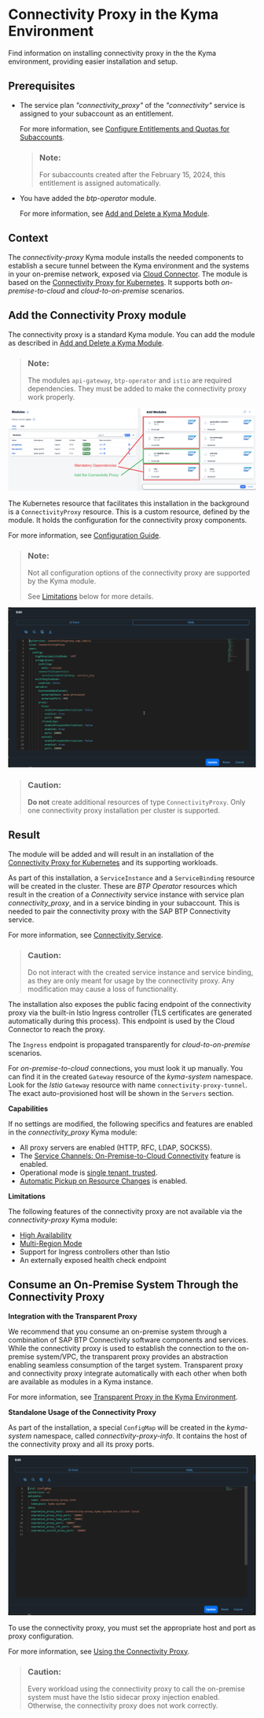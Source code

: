<!-- loio8dd1690aa475477ab44624626f45524b -->

# Connectivity Proxy in the Kyma Environment

Find information on installing connectivity proxy in the the Kyma environment, providing easier installation and setup.



<a name="loio8dd1690aa475477ab44624626f45524b__section_asl_5yg_q1c"/>

## Prerequisites

-   The service plan *"connectivity\_proxy"* of the *"connectivity"* service is assigned to your subaccount as an entitlement.

    For more information, see [Configure Entitlements and Quotas for Subaccounts](https://help.sap.com/docs/btp/sap-business-technology-platform/configure-entitlements-and-quotas-for-subaccounts).

    > ### Note:  
    > For subaccounts created after the February 15, 2024, this entitlement is assigned automatically.

-   You have added the *btp-operator* module.

    For more information, see [Add and Delete a Kyma Module](https://help.sap.com/docs/btp/sap-business-technology-platform/enable-and-disable-kyma-module#loio1b548e9ad4744b978b8b595288b0cb5c).




<a name="loio8dd1690aa475477ab44624626f45524b__section_sh3_5yg_q1c"/>

## Context

The *connectivity-proxy* Kyma module installs the needed components to establish a secure tunnel between the Kyma environment and the systems in your on-premise network, exposed via [Cloud Connector](cloud-connector-e6c7616.md). The module is based on the [Connectivity Proxy for Kubernetes](connectivity-proxy-for-kubernetes-e661713.md). It supports both *on-premise-to-cloud* and *cloud-to-on-premise* scenarios.



<a name="loio8dd1690aa475477ab44624626f45524b__section_sq2_5yg_q1c"/>

## Add the Connectivity Proxy module

The connectivity proxy is a standard Kyma module. You can add the module as described in [Add and Delete a Kyma Module](https://help.sap.com/docs/btp/sap-business-technology-platform/enable-and-disable-kyma-module#loio1b548e9ad4744b978b8b595288b0cb5c).

> ### Note:  
> The modules `api-gateway`, `btp-operator` and `istio` are required dependencies. They must be added to make the connectivity proxy work properly.

![](images/CS_Kyma_OP_-_CP_Module_Enable_1_539cf37.png)

The Kubernetes resource that facilitates this installation in the background is a `ConnectivityProxy` resource. This is a custom resource, defined by the module. It holds the configuration for the connectivity proxy components.

For more information, see [Configuration Guide](configuration-guide-eaa8204.md).

> ### Note:  
> Not all configuration options of the connectivity proxy are supported by the Kyma module.
> 
> See [Limitations](connectivity-proxy-in-the-kyma-environment-8dd1690.md#loio8dd1690aa475477ab44624626f45524b__limits) below for more details.

![](images/CS_Kyma_OP_-_CP_Module_Enable_2_711861f.png)

> ### Caution:  
> **Do not** create additional resources of type `ConnectivityProxy`. Only one connectivity proxy installation per cluster is supported.



<a name="loio8dd1690aa475477ab44624626f45524b__section_urz_tyg_q1c"/>

## Result

The module will be added and will result in an installation of the [Connectivity Proxy for Kubernetes](connectivity-proxy-for-kubernetes-e661713.md) and its supporting workloads.

As part of this installation, a `ServiceInstance` and a `ServiceBinding` resource will be created in the cluster. These are *BTP Operator* resources which result in the creation of a *Connectivity* service instance with service plan *connectivity\_proxy*, and in a service binding in your subaccount. This is needed to pair the connectivity proxy with the SAP BTP Connectivity service.

For more information, see [Connectivity Service](connectivity-service-0edfc0b.md).

> ### Caution:  
> Do not interact with the created service instance and service binding, as they are only meant for usage by the connectivity proxy. Any modification may cause a loss of functionality.

The installation also exposes the public facing endpoint of the connectivity proxy via the built-in Istio Ingress controller \(TLS certificates are generated automatically during this process\). This endpoint is used by the Cloud Connector to reach the proxy.

The `Ingress` endpoint is propagated transparently for *cloud-to-on-premise* scenarios.

For *on-premise-to-cloud* connections, you must look it up manually. You can find it in the created `Gateway` resource of the *kyma-system* namespace. Look for the *Istio* `Gateway` resource with name `connectivity-proxy-tunnel`. The exact auto-provisioned host will be shown in the `Servers` section.

**Capabilities**

If no settings are modified, the following specifics and features are enabled in the *connectivity\_proxy* Kyma module:

-   All proxy servers are enabled \(HTTP, RFC, LDAP, SOCKS5\).
-   The [Service Channels: On-Premise-to-Cloud Connectivity](service-channels-on-premise-to-cloud-connectivity-bbd3040.md) feature is enabled.
-   Operational mode is [single tenant, trusted](operational-modes-148bbad.md#loio148bbad274e545efa10de8a356dd474d__single).
-   [Automatic Pickup on Resource Changes](automatic-pickup-on-resource-changes-78ddb8f.md) is enabled.

**Limitations**

The following features of the connectivity proxy are not available via the *connectivity-proxy* Kyma module:

-   [High Availability](high-availability-3c7f10d.md)
-   [Multi-Region Mode](installing-the-connectivity-proxy-in-multi-region-mode-72072ca.md)
-   Support for Ingress controllers other than Istio
-   An externally exposed health check endpoint



<a name="loio8dd1690aa475477ab44624626f45524b__section_tbj_tyg_q1c"/>

## Consume an On-Premise System Through the Connectivity Proxy

**Integration with the Transparent Proxy**

We recommend that you consume an on-premise system through a combination of SAP BTP Connectivity software components and services. While the connectivity proxy is used to establish the connection to the on-premise system/VPC, the transparent proxy provides an abstraction enabling seamless consumption of the target system. Transparent proxy and connectivity proxy integrate automatically with each other when both are available as modules in a Kyma instance.

For more information, see [Transparent Proxy in the Kyma Environment](transparent-proxy-in-the-kyma-environment-1700cfe.md).

**Standalone Usage of the Connectivity Proxy**

As part of the installation, a special `ConfigMap` will be created in the *kyma-system* namespace, called *connectivity-proxy-info*. It contains the host of the connectivity proxy and all its proxy ports.

![](images/CS_Kyma_OP_-_CP_Consume_259adc4.png)

To use the connectivity proxy, you must set the appropriate host and port as proxy configuration.

For more information, see [Using the Connectivity Proxy](using-the-connectivity-proxy-f3c1ef4.md).

> ### Caution:  
> Every workload using the connectivity proxy to call the on-premise system must have the Istio sidecar proxy injection enabled. Otherwise, the connectivity proxy does not work correctly.

